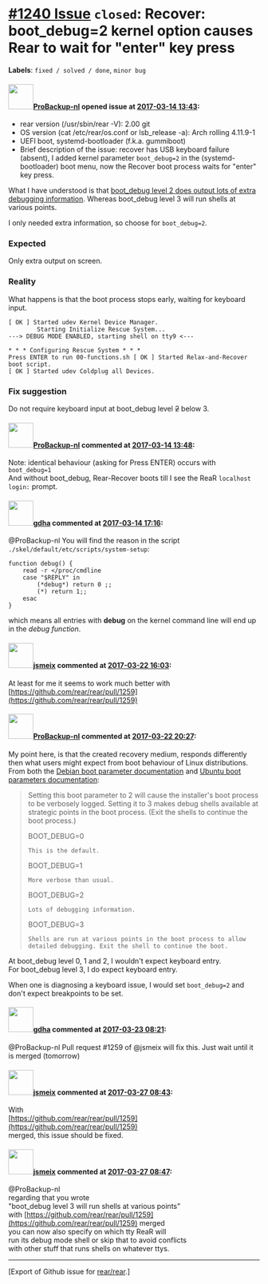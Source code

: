 [\#1240 Issue](https://github.com/rear/rear/issues/1240) `closed`: Recover: boot\_debug=2 kernel option causes Rear to wait for "enter" key press
=================================================================================================================================================

**Labels**: `fixed / solved / done`, `minor bug`

#### <img src="https://avatars.githubusercontent.com/u/515451?u=4f985fa15d087babc5049c337be90b42b56c8b8b&v=4" width="50">[ProBackup-nl](https://github.com/ProBackup-nl) opened issue at [2017-03-14 13:43](https://github.com/rear/rear/issues/1240):

-   rear version (/usr/sbin/rear -V): 2.00 git
-   OS version (cat /etc/rear/os.conf or lsb\_release -a): Arch rolling
    4.11.9-1
-   UEFI boot, systemd-bootloader (f.k.a. gummiboot)
-   Brief description of the issue: recover has USB keyboard failure
    (absent), I added kernel parameter `boot_debug=2` in the
    (systemd-bootloader) boot menu, now the Recover boot process waits
    for "enter" key press.

What I have understood is that [boot\_debug level 2 does output lots of
extra debugging
information](https://www.debian.org/releases/jessie/i386/ch05s03.html.en).
Whereas boot\_debug level 3 will run shells at various points.

I only needed extra information, so choose for `boot_debug=2`.

### Expected

Only extra output on screen.

### Reality

What happens is that the boot process stops early, waiting for keyboard
input.

    [ OK ] Started udev Kernel Device Manager.
            Starting Initialize Rescue System...
    ---> DEBUG MODE ENABLED, starting shell on tty9 <---

    * * * Configuring Rescue System * * *
    Press ENTER to run 00-functions.sh [ OK ] Started Relax-and-Recover boot script.
    [ OK ] Started udev Coldplug all Devices.

### Fix suggestion

Do not require keyboard input at boot\_debug level <strike>2</strike>
below 3.

#### <img src="https://avatars.githubusercontent.com/u/515451?u=4f985fa15d087babc5049c337be90b42b56c8b8b&v=4" width="50">[ProBackup-nl](https://github.com/ProBackup-nl) commented at [2017-03-14 13:48](https://github.com/rear/rear/issues/1240#issuecomment-286425885):

Note: identical behaviour (asking for Press ENTER) occurs with
`boot_debug=1`  
And without boot\_debug, Rear-Recover boots till I see the ReaR
`localhost login:` prompt.

#### <img src="https://avatars.githubusercontent.com/u/888633?u=cdaeb31efcc0048d3619651aa18dd4b76e636b21&v=4" width="50">[gdha](https://github.com/gdha) commented at [2017-03-14 17:16](https://github.com/rear/rear/issues/1240#issuecomment-286493811):

@ProBackup-nl You will find the reason in the script
`./skel/default/etc/scripts/system-setup`:

    function debug() {
        read -r </proc/cmdline
        case "$REPLY" in
            (*debug*) return 0 ;;
            (*) return 1;;
        esac
    }

which means all entries with **debug** on the kernel command line will
end up in the *debug function*.

#### <img src="https://avatars.githubusercontent.com/u/1788608?u=925fc54e2ce01551392622446ece427f51e2f0ce&v=4" width="50">[jsmeix](https://github.com/jsmeix) commented at [2017-03-22 16:03](https://github.com/rear/rear/issues/1240#issuecomment-288448627):

At least for me it seems to work much better with  
[https://github.com/rear/rear/pull/1259](https://github.com/rear/rear/pull/1259)

#### <img src="https://avatars.githubusercontent.com/u/515451?u=4f985fa15d087babc5049c337be90b42b56c8b8b&v=4" width="50">[ProBackup-nl](https://github.com/ProBackup-nl) commented at [2017-03-22 20:27](https://github.com/rear/rear/issues/1240#issuecomment-288528452):

My point here, is that the created recovery medium, responds differently
then what users might expect from boot behaviour of Linux distributions.
From both the [Debian boot parameter
documentation](https://www.debian.org/releases/lenny/ia64/ch05s03.html.en)
and [Ubuntu boot parameters
documentation](https://help.ubuntu.com/lts/installation-guide/i386/ch05s03.html):

> Setting this boot parameter to 2 will cause the installer's boot
> process to be verbosely logged. Setting it to 3 makes debug shells
> available at strategic points in the boot process. (Exit the shells to
> continue the boot process.)
>
> BOOT\_DEBUG=0
>
>     This is the default.
>
> BOOT\_DEBUG=1
>
>     More verbose than usual.
>
> BOOT\_DEBUG=2
>
>     Lots of debugging information.
>
> BOOT\_DEBUG=3
>
>     Shells are run at various points in the boot process to allow detailed debugging. Exit the shell to continue the boot. 

At boot\_debug level 0, 1 and 2, I wouldn't expect keyboard entry.  
For boot\_debug level 3, I do expect keyboard entry.

When one is diagnosing a keyboard issue, I would set `boot_debug=2` and
don't expect breakpoints to be set.

#### <img src="https://avatars.githubusercontent.com/u/888633?u=cdaeb31efcc0048d3619651aa18dd4b76e636b21&v=4" width="50">[gdha](https://github.com/gdha) commented at [2017-03-23 08:21](https://github.com/rear/rear/issues/1240#issuecomment-288647550):

@ProBackup-nl Pull request \#1259 of @jsmeix will fix this. Just wait
until it is merged (tomorrow)

#### <img src="https://avatars.githubusercontent.com/u/1788608?u=925fc54e2ce01551392622446ece427f51e2f0ce&v=4" width="50">[jsmeix](https://github.com/jsmeix) commented at [2017-03-27 08:43](https://github.com/rear/rear/issues/1240#issuecomment-289390426):

With  
[https://github.com/rear/rear/pull/1259](https://github.com/rear/rear/pull/1259)  
merged, this issue should be fixed.

#### <img src="https://avatars.githubusercontent.com/u/1788608?u=925fc54e2ce01551392622446ece427f51e2f0ce&v=4" width="50">[jsmeix](https://github.com/jsmeix) commented at [2017-03-27 08:47](https://github.com/rear/rear/issues/1240#issuecomment-289391337):

@ProBackup-nl  
regarding that you wrote  
"boot\_debug level 3 will run shells at various points"  
with
[https://github.com/rear/rear/pull/1259](https://github.com/rear/rear/pull/1259)
merged  
you can now also specify on which tty ReaR will  
run its debug mode shell or skip that to avoid conflicts  
with other stuff that runs shells on whatever ttys.

------------------------------------------------------------------------

\[Export of Github issue for
[rear/rear](https://github.com/rear/rear).\]
